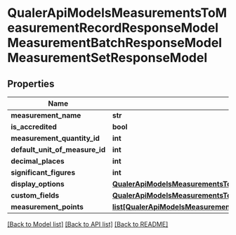 # QualerApiModelsMeasurementsToMeasurementRecordResponseModelMeasurementBatchResponseModelMeasurementSetResponseModel

## Properties
Name | Type | Description | Notes
------------ | ------------- | ------------- | -------------
**measurement_name** | **str** |  | [optional] 
**is_accredited** | **bool** |  | [optional] 
**measurement_quantity_id** | **int** |  | [optional] 
**default_unit_of_measure_id** | **int** |  | [optional] 
**decimal_places** | **int** |  | [optional] 
**significant_figures** | **int** |  | [optional] 
**display_options** | [**QualerApiModelsMeasurementsToMeasurementRecordResponseModelMeasurementBatchResponseModelDisplayOptions**](QualerApiModelsMeasurementsToMeasurementRecordResponseModelMeasurementBatchResponseModelDisplayOptions.md) |  | [optional] 
**custom_fields** | [**QualerApiModelsMeasurementsToMeasurementRecordResponseModelMeasurementBatchResponseModelCustomFields**](QualerApiModelsMeasurementsToMeasurementRecordResponseModelMeasurementBatchResponseModelCustomFields.md) |  | [optional] 
**measurement_points** | [**list[QualerApiModelsMeasurementsToMeasurementRecordResponseModelMeasurementBatchResponseModelMeasurementSetResponseModelMeasurementPointResponseModel]**](QualerApiModelsMeasurementsToMeasurementRecordResponseModelMeasurementBatchResponseModelMeasurementSetResponseModelMeasurementPointResponseModel.md) |  | [optional] 

[[Back to Model list]](../README.md#documentation-for-models) [[Back to API list]](../README.md#documentation-for-api-endpoints) [[Back to README]](../README.md)


